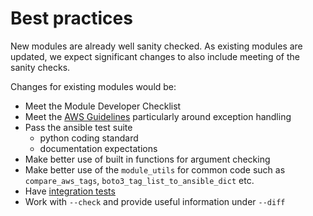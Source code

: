 # Best practices

New modules are already well sanity checked. As
existing modules are updated, we expect significant
changes to also include meeting of the sanity checks.

Changes for existing modules would be:
* Meet the Module Developer Checklist
* Meet the [AWS Guidelines](https://github.com/ansible/ansible/blob/devel/lib/ansible/modules/cloud/amazon/GUIDELINES.md)
  particularly around exception handling
* Pass the ansible test suite
   - python coding standard
   - documentation expectations
* Make better use of built in functions for
  argument checking
* Make better use of the `module_utils` for common
  code such as `compare_aws_tags`,
  `boto3_tag_list_to_ansible_dict` etc.
* Have [integration tests](integration.md)
* Work with `--check` and provide useful information under `--diff`
